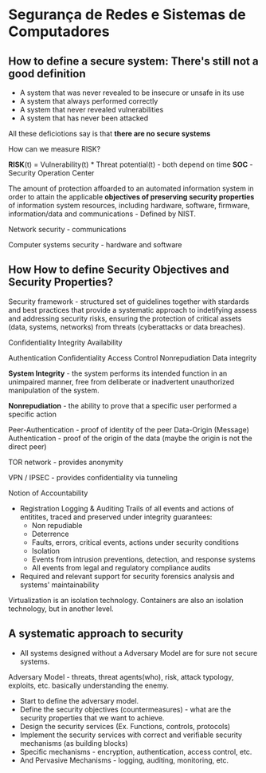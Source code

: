 # Segurança de Redes e Sistemas de Computadores

## How to define a secure system: **There's still not a good definition**

- A system that was never revealed to be insecure or unsafe in its use
- A system that always performed correctly
- A system that never revealed vulnerabilities
- A system that has never been attacked

All these deficiotions say is that **there are no secure systems**

How can we measure RISK?

**RISK**(t) = Vulnerability(t) * Threat potential(t) - both depend on time
**SOC** - Security Operation Center

The amount of protection affoarded to an automated information system in order to attain the applicable **objectives of preserving security properties** of information system resources, including hardware, software, firmware, information/data and communications - Defined by NIST.

Network security - communications

Computer systems security - hardware and software

## How How to define Security Objectives and Security Properties?

Security framework - structured set of guidelines together with stardards and best practices that provide a systematic approach to indetifying assess and addressing security risks, ensuring the protection of critical assets (data, systems, networks) from threats (cyberattacks or data breaches).

Confidentiality
Integrity
Availability


Authentication
Confidentiality
Access Control
Nonrepudiation
Data integrity

**System Integrity** - the system performs its intended function in an unimpaired manner, free from deliberate or inadvertent unauthorized manipulation of the system.

**Nonrepudiation** - the ability to prove that a specific user performed a specific action

Peer-Authentication - proof of identity of the peer
Data-Origin (Message) Authentication - proof of the origin of the data (maybe the origin is not the direct peer)

TOR network - provides anonymity

VPN / IPSEC - provides confidentiality via tunneling

Notion of Accountability

- Registration Logging & Auditing Trails of all events and actions of entitites, traced and preserved under integrity guarantees:
  - Non repudiable
  - Deterrence
  - Faults, errors, critical events, actions under security conditions
  - Isolation
  - Events from intrusion preventions, detection, and response systems
  - All events from legal and regulatory compliance audits
- Required and relevant support for security forensics analysis and systems' maintainability

Virtualization is an isolation technology.
Containers are also an isolation technology, but in another level.

## A systematic approach to security

- All systems designed without a Adversary Model are for sure not secure systems.

Adversary Model - threats, threat agents(who), risk, attack typology, exploits, etc. basically understanding the enemy.

- Start to define the adversary model.
- Define the security objectives (countermeasures) - what are the security properties that we want to achieve.
- Design the security services (Ex. Functions, controls, protocols)
- Implement the security services with correct and verifiable security mechanisms (as building blocks)
- Specific mechanisms - encryption, authentication, access control, etc. 
- And Pervasive Mechanisms - logging, auditing, monitoring, etc.
